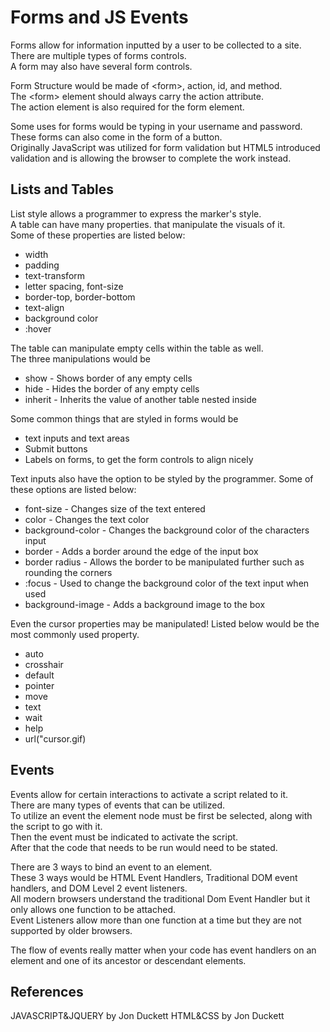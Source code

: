 # Forms and JS Events

Forms allow for information inputted by a user to be collected to a site. <br>
There are multiple types of forms controls. <br>
A form may also have several form controls. <br>

Form Structure would be made of \<form>, action, id, and method. <br>
The \<form> element should always carry the action attribute. <br>
The action element is also required for the form element. <br>

Some uses for forms would be typing in your username and password. <br>
These forms can also come in the form of a button. <br>
Originally JavaScript was utilized for form validation but HTML5 introduced validation and is allowing the browser to complete the work instead. <br>

## Lists and Tables

List style allows a programmer to express the marker's style. <br>
A table can have many properties. that manipulate the visuals of it. <br>
Some of these properties are listed below:
- width
- padding
- text-transform
- letter spacing, font-size
- border-top, border-bottom
- text-align
- background color
- :hover

The table can manipulate empty cells within the table as well. <br>
The three manipulations would be
- show - Shows border of any empty cells
- hide - Hides the border of any empty cells
- inherit - Inherits the value of another table nested inside

Some common things that are styled in forms would be
- text inputs and text areas
- Submit buttons
- Labels on forms, to get the form controls to align nicely

Text inputs also have the option to be styled by the programmer.
Some of these options are listed below:
- font-size - Changes size of the text entered
- color - Changes the text color
- background-color - Changes the background color of the characters input
- border - Adds a border around the edge of the input box
- border radius - Allows the border to be manipulated further such as rounding the corners
- :focus - Used to change the background color of the text input when used
- background-image - Adds a background image to the box

Even the cursor properties may be manipulated!
Listed below would be the most commonly used property.
- auto
- crosshair
- default
- pointer
- move
- text
- wait
- help
- url("cursor.gif)

## Events

Events allow for certain interactions to activate a script related to it. <br>
There are many types of events that can be utilized. <br>
To utilize an event the element node must be first be selected, along with the script to go with it. <br>
Then the event must be indicated to activate the script. <br>
After that the code that needs to be run would need to be stated. <br>

There are 3 ways to bind an event to an element. <br>
These 3 ways would be HTML Event Handlers, Traditional DOM event handlers, and DOM Level 2 event listeners. <br>
All modern browsers understand the traditional Dom Event Handler but it only allows one function to be attached. <br>
Event Listeners allow more than one function at a time but they are not supported by older browsers. <br>

The flow of events really matter when your code has event handlers on an element and one of its ancestor or descendant elements. <br>

## References

JAVASCRIPT&JQUERY by Jon Duckett
HTML&CSS by Jon Duckett